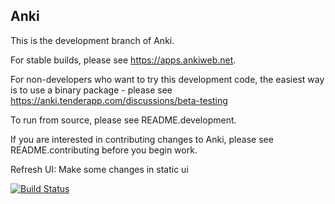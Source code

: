 Anki
-------------------------------------

This is the development branch of Anki.

For stable builds, please see https://apps.ankiweb.net.

For non-developers who want to try this development code,
the easiest way is to use a binary package - please see
https://anki.tenderapp.com/discussions/beta-testing

To run from source, please see README.development.

If you are interested in contributing changes to Anki, please
see README.contributing before you begin work.

Refresh UI: Make some changes in static ui

[![Build Status](https://travis-ci.org/dae/anki.svg?branch=master)](https://travis-ci.org/dae/anki)
